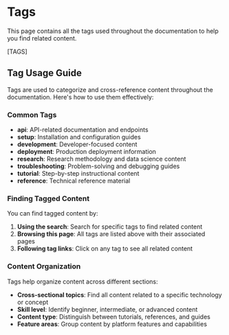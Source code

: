 # Tags

This page contains all the tags used throughout the documentation to help you find related content.

[TAGS]

## Tag Usage Guide

Tags are used to categorize and cross-reference content throughout the documentation. Here's how to use them effectively:

### Common Tags

- **api**: API-related documentation and endpoints
- **setup**: Installation and configuration guides
- **development**: Developer-focused content
- **deployment**: Production deployment information
- **research**: Research methodology and data science content
- **troubleshooting**: Problem-solving and debugging guides
- **tutorial**: Step-by-step instructional content
- **reference**: Technical reference material

### Finding Tagged Content

You can find tagged content by:

1. **Using the search**: Search for specific tags to find related content
2. **Browsing this page**: All tags are listed above with their associated pages
3. **Following tag links**: Click on any tag to see all related content

### Content Organization

Tags help organize content across different sections:

- **Cross-sectional topics**: Find all content related to a specific technology or concept
- **Skill level**: Identify beginner, intermediate, or advanced content
- **Content type**: Distinguish between tutorials, references, and guides
- **Feature areas**: Group content by platform features and capabilities